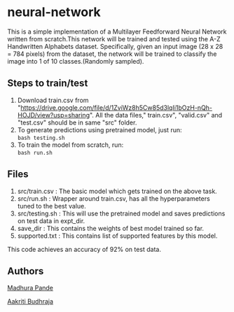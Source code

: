# neural-network

This is a simple implementation of a Multilayer Feedforward Neural Network written from scratch.This network will be trained and
tested using the A-Z Handwritten Alphabets dataset. Specifically, given an input image
(28 x 28 = 784 pixels) from the dataset, the network will be trained to classify the image
into 1 of 10 classes.(Randomly sampled). 

## Steps to train/test
 1. Download train.csv from "https://drive.google.com/file/d/1ZviWz8h5Cw85d3lqIi1bOzH-nQh-HOJD/view?usp=sharing". All the data files," train.csv", "valid.csv" and "test.csv" should be in same "src" folder. <br/>
 2. To generate predictions using pretrained model, just run: <br/>
       `bash testing.sh`
 3. To train the model from scratch, run: <br/>
       `bash run.sh`
    
## Files
 1. src/train.csv : The basic model which gets trained on the above task. <br/>
 2. src/run.sh : Wrapper around train.csv, has all the hyperparameters tuned to the best value. <br/>
 3. src/testing.sh : This will use the pretrained model and saves predictions on test data in expt_dir. <br/>
 4. save_dir : This contains the weights of best model trained so far. <br/>
 5. supported.txt : This contains list of supported features by this model.

This code achieves an accuracy of 92% on test data.

## Authors
<a href="https://github.com/madhurapande19">Madhura Pande</a>

<a href="https://github.com/AakritiBudhraja">Aakriti Budhraja</a> 
